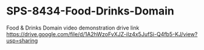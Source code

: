 # SPS-8434-Food-Drinks-Domain
Food &amp; Drinks Domain
video demonstration drive link 
https://drive.google.com/file/d/1A2hWzoFvXJZ-iIz4x5JufSi-Q4fb5-KJ/view?usp=sharing
